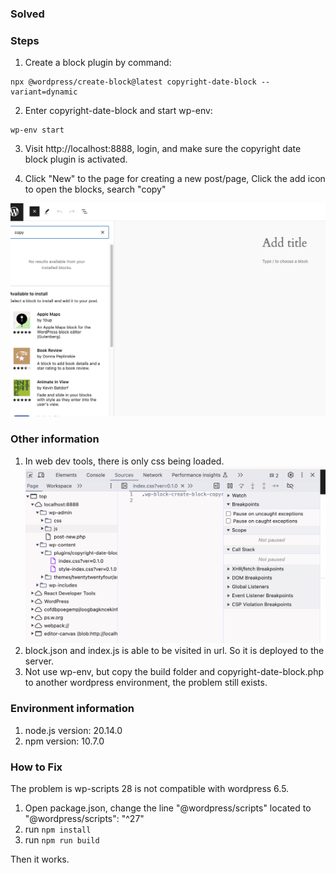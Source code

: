 ### Solved
### Steps
1. Create a block plugin by command:
```shell
npx @wordpress/create-block@latest copyright-date-block --variant=dynamic
```
2. Enter copyright-date-block and start wp-env:
```shell
wp-env start
```

3. Visit http://localhost:8888, login, and make sure the copyright date block plugin is activated.

4. Click "New" to the page for creating a new post/page, Click the add icon to open the blocks, search "copy"

![newPost](./res/newPost.png)

### Other information
1. In web dev tools, there is only css being loaded.
   ![newPost](./res/CSSLoaded.png)
2. block.json and index.js is able to be visited in url. So it is deployed to the server.
3. Not use wp-env, but copy the build folder and copyright-date-block.php to another wordpress environment, the problem still exists.

### Environment information
1. node.js version: 20.14.0
2. npm version: 10.7.0
### How to Fix
The problem is wp-scripts 28 is not compatible with wordpress 6.5.

1. Open package.json, change the line "@wordpress/scripts" located to "@wordpress/scripts": "^27"
2. run `npm install`
3. run `npm run build`

Then it works.